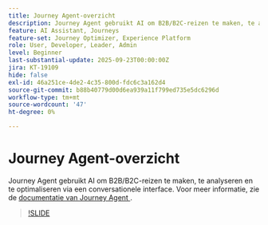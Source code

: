 ```yaml
---
title: Journey Agent-overzicht
description: Journey Agent gebruikt AI om B2B/B2C-reizen te maken, te analyseren en te optimaliseren via een conversationele interface.
feature: AI Assistant, Journeys
feature-set: Journey Optimizer, Experience Platform
role: User, Developer, Leader, Admin
level: Beginner
last-substantial-update: 2025-09-23T00:00:00Z
jira: KT-19109
hide: false
exl-id: 46a251ce-4de2-4c35-800d-fdc6c3a162d4
source-git-commit: b88b40779d00d6ea939a11f799ed735e5dc6296d
workflow-type: tm+mt
source-wordcount: '47'
ht-degree: 0%

---
```


# Journey Agent-overzicht

Journey Agent gebruikt AI om B2B/B2C-reizen te maken, te analyseren en te optimaliseren via een conversationele interface. Voor meer informatie, zie de [&#x200B; documentatie van Journey Agent &#x200B;](https://experienceleague.adobe.com/nl/docs/experience-cloud-ai/experience-cloud-ai/agents/ajo-agent-analyze).

>[!SLIDE](journey-agent-overview)
